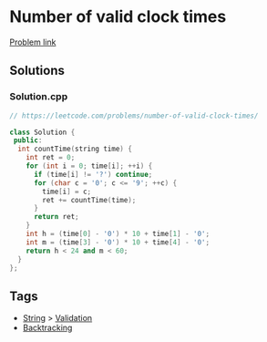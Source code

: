 # Number of valid clock times

[Problem link](https://leetcode.com/problems/number-of-valid-clock-times/)

## Solutions


### Solution.cpp
```cpp
// https://leetcode.com/problems/number-of-valid-clock-times/

class Solution {
 public:
  int countTime(string time) {
    int ret = 0;
    for (int i = 0; time[i]; ++i) {
      if (time[i] != '?') continue;
      for (char c = '0'; c <= '9'; ++c) {
        time[i] = c;
        ret += countTime(time);
      }
      return ret;
    }
    int h = (time[0] - '0') * 10 + time[1] - '0';
    int m = (time[3] - '0') * 10 + time[4] - '0';
    return h < 24 and m < 60;
  }
};
```
## Tags

* [String](/README.md#String) > [Validation](/README.md#String-Validation)
* [Backtracking](/README.md#Backtracking)
